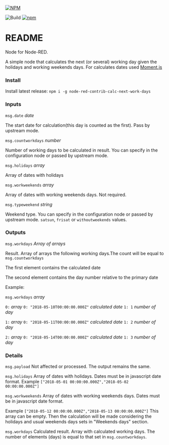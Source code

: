 [![NPM](https://nodei.co/npm/node-red-contrib-calc-next-work-days.png?downloads=true&downloadRank=true&stars=true)](https://nodei.co/npm/node-red-contrib-calc-next-work-days/)

![Build](https://travis-ci.org/german-st/calcnextworkdays.svg?branch=master)
[![npm](https://img.shields.io/npm/dt/node-red-contrib-calc-next-work-days.svg)](https://www.npmjs.com/package/node-red-contrib-calc-next-work-days)
# README #
Node for Node-RED.

A simple node that calculates the next (or several) working day given the holidays and working weekends days.
For calculates dates used [Moment.js](http://momentjs.com/)

### Install ###

Install latest release: `npm i -g node-red-contrib-calc-next-work-days`

### Inputs

`msg.date` *date*

The start date for calculation(this day is counted as the first). Pass by upstream mode.

`msg.countworkdays` *number*

Number of working days to be calculated in result. You can specify in the configuration node or passed by upstream mode.

`msg.holidays` *array*

Array of dates with holidays

`msg.workweekends` *array*

Array of dates with working weekends days. Not required.

`msg.typeweekend` *string*

Weekend type. You can specify in the configuration node or passed by upstream mode. `satsun`, `frisat` or `withoutweekends` values.

### Outputs

`msg.workdays` *Array of arrays*

Result. Array of arrays the following working days.The count will be equal to `msg.countworkdays`

The first element contains the calculated date

The second element contains the day number relative to the primary date

Example:

`msg.workdays`  *array*

`0:`    *array*
`0: "2018-05-10T00:00:00.000Z"`  *calculated date*
`1: 1`   *number of day*  

`1:`    *array*
`0: "2018-05-11T00:00:00.000Z"`  *calculated date*
`1: 2`   *number of day*  

`2:`    *array*
`0: "2018-05-14T00:00:00.000Z"`  *calculated date*
`1: 3`   *number of day* 

### Details

`msg.payload` Not affected or processed. The output remains the same.

`msg.holidays` Array of dates with holidays. Dates must be in javascript date format. Example `["2018-05-01 00:00:00.000Z","2018-05-02 00:00:00.000Z"]`

`msg.workweekends` Array of dates with working weekends days. Dates must be in javascript date format.

Example `["2018-05-12 00:00:00.000Z","2018-05-13 00:00:00.000Z"]` This array can be empty. Then the calculation will be made considering the holidays and usual weekends days sets in "Weekends days" section.

`msg.workdays` Calculated result. Array with calculated working days. The number of elements (days) is equal to that set in `msg.countworkdays`.